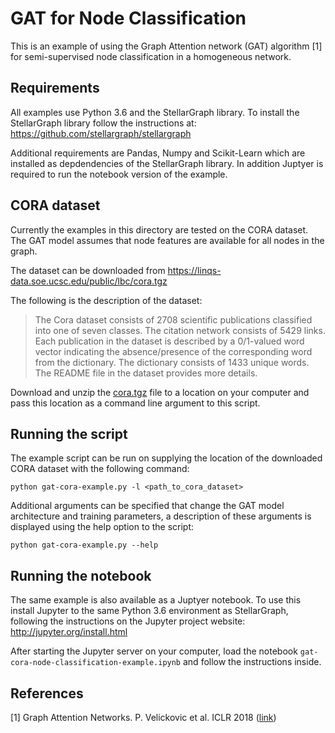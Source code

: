 # GAT for Node Classification

This is an example of using the Graph Attention network (GAT) algorithm [1] for semi-supervised node classification
in a homogeneous network.

## Requirements

All examples use Python 3.6 and the StellarGraph library. To install the StellarGraph library
follow the instructions at: https://github.com/stellargraph/stellargraph

Additional requirements are Pandas, Numpy and Scikit-Learn which are installed as depdendencies
of the StellarGraph library. In addition Juptyer is required to run the notebook version of
the example.

## CORA dataset

Currently the examples in this directory are tested on the CORA dataset. The GAT model assumes that node
features are available for all nodes in the graph.

The dataset can be downloaded from https://linqs-data.soe.ucsc.edu/public/lbc/cora.tgz

The following is the description of the dataset:

> The Cora dataset consists of 2708 scientific publications classified into one of seven classes.
> The citation network consists of 5429 links. Each publication in the dataset is described by a
> 0/1-valued word vector indicating the absence/presence of the corresponding word from the dictionary.
> The dictionary consists of 1433 unique words. The README file in the dataset provides more details.

Download and unzip the [cora.tgz](https://linqs-data.soe.ucsc.edu/public/lbc/cora.tgz) file to a location on your computer and pass this location
as a command line argument to this script.

## Running the script

The example script can be run on supplying the location of the downloaded CORA dataset
with the following command:

```
python gat-cora-example.py -l <path_to_cora_dataset>
```

Additional arguments can be specified that change the GAT model architecture and training parameters, a
description of these arguments is displayed using the help option to the script:

```
python gat-cora-example.py --help
```

## Running the notebook

The same example is also available as a Juptyer notebook. To use this install Jupyter to the
same Python 3.6 environment as StellarGraph, following the instructions on the Jupyter project
website: http://jupyter.org/install.html

After starting the Jupyter server on your computer, load the notebook
`gat-cora-node-classification-example.ipynb` and follow the instructions inside.

## References

[1] Graph Attention Networks. P. Velickovic et al. ICLR 2018 ([link](https://arxiv.org/abs/1710.10903))

